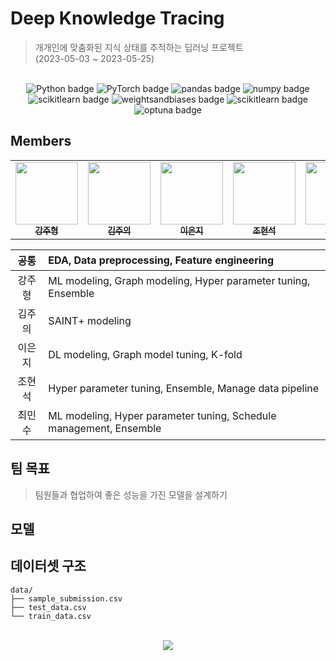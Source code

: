 # Deep Knowledge Tracing
> 개개인에 맞춤화된 지식 상태를 추적하는 딥러닝 프로젝트  
> (2023-05-03 ~ 2023-05-25)

<br>
<div align="center">
<img src="https://img.shields.io/badge/Python-3776AB?logo=Python&logoColor=white" alt="Python badge">
  <img src="https://img.shields.io/badge/PyTorch-EE4C2C?logo=PyTorch&logoColor=white" alt="PyTorch badge">
  <img src="https://img.shields.io/badge/pandas-150458?logo=pandas&logoColor=white" alt="pandas badge">
  <img src="https://img.shields.io/badge/numpy-013243?logo=numpy&logoColor=white" alt="numpy badge">
   <img src="https://img.shields.io/badge/scikit learn-F7931E?logo=scikitlearn&logoColor=white" alt="scikitlearn badge">
  <img src="https://img.shields.io/badge/wandb-FFBE00?logo=weightsandbiases&logoColor=white" alt="weightsandbiases badge">
 <img src="https://img.shields.io/badge/-Sweep-orange" alt="scikitlearn badge">
  <img src="https://img.shields.io/badge/-Optuna-blue" alt="optuna badge">
</div>


## Members

<table>
  <tr>
     <td align="center">
        <a href="https://github.com/gangjoohyeong">
          <img src="https://avatars.githubusercontent.com/u/93419379?v=4" width="100px" alt=""/><br />
          <sub><b>강주형</b></sub>
        </a><br/>
    </td>
    <td align="center">
        <a href="https://github.com/watchstep">
          <img src="https://avatars.githubusercontent.com/u/88659167?v=4" width="100px" alt=""/><br />
          <sub><b>김주의</b></sub>
        </a><br/>
    </td>
    <td align="center">
        <a href="https://github.com/eunjios">
          <img src="https://avatars.githubusercontent.com/u/77034159?v=4" width="100px" alt=""/><br />
          <sub><b>이은지</b></sub>
        </a><br/>
    </td>
    <td align="center">
        <a href="https://github.com/hoyajigi">
          <img src="https://avatars.githubusercontent.com/u/1335881?v=4" width="100px" alt=""/><br />
          <sub><b>조현석</b></sub>
        </a><br/>
    </td>
    <td align="center">
        <a href="https://github.com/MSGitt">
          <img src="https://avatars.githubusercontent.com/u/121923924?v=4" width="100px" alt=""/><br />
          <sub><b>최민수</b></sub><br/>
        </a>
    </td>
  </tr>
</table>

| 공통 | EDA, Data preprocessing, Feature engineering |
| :---: | :--- |
| 강주형 | ML modeling, Graph modeling, Hyper parameter tuning, Ensemble |
| 김주의 | SAINT+ modeling |
| 이은지 | DL modeling, Graph model tuning, K-fold |
| 조현석 | Hyper parameter tuning, Ensemble, Manage data pipeline |
| 최민수 | ML modeling, Hyper parameter tuning, Schedule management, Ensemble |

## 팀 목표
> 팀원들과 협업하여 좋은 성능을 가진 모델을 설계하기


## 모델

## 데이터셋 구조

```
data/
├── sample_submission.csv
├── test_data.csv
└── train_data.csv
```



<br>
<div align="center"><a href="https://github.com/boostcampaitech5/level2_dkt-recsys-11"><img src="https://hits.seeyoufarm.com/api/count/incr/badge.svg?url=https://github.com/boostcampaitech5/level2_dkt-recsys-11&count_bg=%23FF7474&title_bg=%23212020&icon=&icon_color=%23E7E7E7&title=hits&edge_flat=false"/></a></div>
